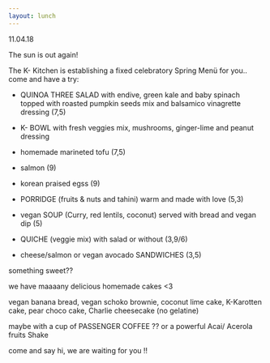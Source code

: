 ```yaml
---
layout: lunch
---
```


11.04.18

The sun is out again!

The K- Kitchen is establishing a fixed celebratory Spring Men&uuml; for you.. come and have a try:

- QUINOA THREE SALAD with endive, green kale and baby spinach topped with roasted pumpkin seeds mix and balsamico vinagrette dressing (7,5)

- K- BOWL with fresh veggies mix, mushrooms, ginger-lime and peanut dressing

+ homemade marineted tofu (7,5)

+ salmon (9)

+ korean praised egss (9)

- PORRIDGE (fruits & nuts and tahini) warm and made with love (5,3)

- vegan SOUP (Curry, red lentils, coconut) served with bread and vegan dip (5)

- QUICHE (veggie mix) with salad or without (3,9/6)

- cheese/salmon or vegan avocado SANDWICHES (3,5)

something sweet??

we have maaaany delicious homemade cakes &lt;3

vegan banana bread, vegan schoko brownie, coconut lime cake, K-Karotten cake, pear choco cake, Charlie cheesecake (no gelatine)

maybe with a cup of PASSENGER COFFEE ?? or a powerful Acai/ Acerola fruits Shake

come and say hi, we are waiting for you !!